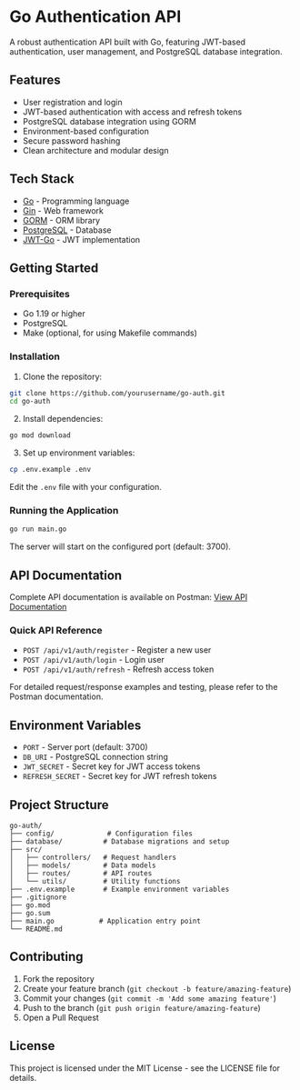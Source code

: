 # Go Authentication API

A robust authentication API built with Go, featuring JWT-based authentication, user management, and PostgreSQL database integration.

## Features

- User registration and login
- JWT-based authentication with access and refresh tokens
- PostgreSQL database integration using GORM
- Environment-based configuration
- Secure password hashing
- Clean architecture and modular design

## Tech Stack

- [Go](https://golang.org/) - Programming language
- [Gin](https://gin-gonic.com/) - Web framework
- [GORM](https://gorm.io/) - ORM library
- [PostgreSQL](https://www.postgresql.org/) - Database
- [JWT-Go](https://github.com/golang-jwt/jwt) - JWT implementation

## Getting Started

### Prerequisites

- Go 1.19 or higher
- PostgreSQL
- Make (optional, for using Makefile commands)

### Installation

1. Clone the repository:
```bash
git clone https://github.com/yourusername/go-auth.git
cd go-auth
```

2. Install dependencies:
```bash
go mod download
```

3. Set up environment variables:
```bash
cp .env.example .env
```
Edit the `.env` file with your configuration.

### Running the Application

```bash
go run main.go
```

The server will start on the configured port (default: 3700).

## API Documentation

Complete API documentation is available on Postman:
[View API Documentation](https://documenter.getpostman.com/view/40197379/2sAYBd6T17)

### Quick API Reference

- `POST /api/v1/auth/register` - Register a new user
- `POST /api/v1/auth/login` - Login user
- `POST /api/v1/auth/refresh` - Refresh access token

For detailed request/response examples and testing, please refer to the Postman documentation.

## Environment Variables

- `PORT` - Server port (default: 3700)
- `DB_URI` - PostgreSQL connection string
- `JWT_SECRET` - Secret key for JWT access tokens
- `REFRESH_SECRET` - Secret key for JWT refresh tokens

## Project Structure

```
go-auth/
├── config/             # Configuration files
├── database/          # Database migrations and setup
├── src/
│   ├── controllers/   # Request handlers
│   ├── models/        # Data models
│   ├── routes/        # API routes
│   └── utils/         # Utility functions
├── .env.example       # Example environment variables
├── .gitignore
├── go.mod
├── go.sum
├── main.go           # Application entry point
└── README.md
```

## Contributing

1. Fork the repository
2. Create your feature branch (`git checkout -b feature/amazing-feature`)
3. Commit your changes (`git commit -m 'Add some amazing feature'`)
4. Push to the branch (`git push origin feature/amazing-feature`)
5. Open a Pull Request

## License

This project is licensed under the MIT License - see the LICENSE file for details.
